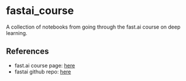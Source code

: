 # fastai_course
A collection of notebooks from going through the fast.ai course on deep learning.

## References
* fast.ai course page: [here](https://course.fast.ai)
* fastai github repo: [here](https://github.com/fastai/fastai)